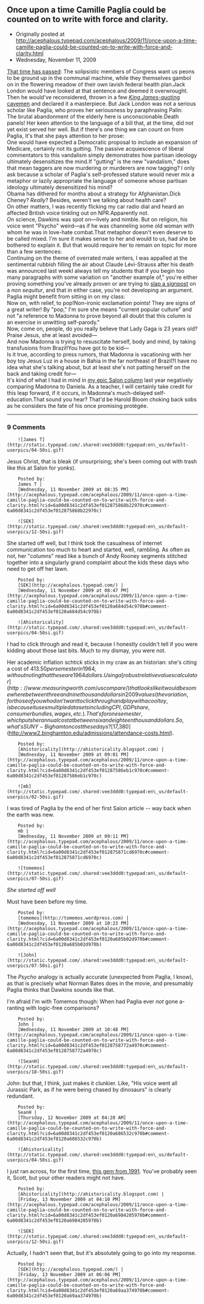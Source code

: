 ## Once upon a time Camille Paglia could be counted on to write with force and clarity.

 * Originally posted at http://acephalous.typepad.com/acephalous/2009/11/once-upon-a-time-camille-paglia-could-be-counted-on-to-write-with-force-and-clarity.html
 * Wednesday, November 11, 2009



[That time has passed](http://salon.com/news/opinion/camille\_paglia/2009/11/10/pelosi/):
The
solipsistic members of Congress want us peons to be ground up in the
communal machine, while they themselves gambol on in the flowering
meadow of their own lavish federal health plan.Jack London would have looked at that sentence and deemed it overwrought. Then he would've reconsidered, thrown in a few [_King James_-quoting cavemen](http://acephalous.typepad.com/acephalous/2007/04/xposted\_from\_th.html)
and declared it a masterpiece. But Jack London was not a serious
scholar like Paglia, who proves her seriousness by paraphrasing Palin:  
The brutal abandonment of the elderly here is unconscionable.Death
panels! Her keen attention to the language of a bill that, at the time,
did not yet exist served her well. But if there's one thing we can
count on from Paglia, it's that she pays attention to her prose:  
One
would have expected a Democratic proposal to include an expansion of
Medicare, certainly not its gutting. The passive acquiescence of
liberal commentators to this vandalism simply demonstrates how partisan
ideology ultimately desensitizes the mind.If "gutting" is
the new "vandalism," does that mean taggers are now murdering or
murderers are now tagging? I only ask because a scholar of Paglia's
self-professed stature would never mix a metaphor or lazily appropriate
the language of someone whose partisan ideology ultimately desensitized
his mind?  
Obama has dithered for months about a strategy for Afghanistan.Dick Cheney? _Really_? Besides, weren't we talking about health care?  
On other matters, I was recently flicking my car radio dial and heard an affected British voice tinkling out on NPR.Apparently not.  
On
science, Dawkins was spot on—lively and nimble. But on religion, his
voice went "Psycho" weird—as if he was channeling some old woman with
whom he was in love-hate combat.That metaphor doesn't even
deserve to be called mixed. I'm sure it makes sense to her and would to
us, had she be bothered to explain it. But that would require her to
remain on topic for more than a few sentences:  
Continuing
on the theme of overrated male writers, I was appalled at the
sentimental rubbish filling the air about Claude Lévi-Strauss after his
death was announced last weekI always tell my students
that if you begin too many paragraphs with some variation on "another
example of," you're either proving something you've already proven or
are trying to [slap a signpost](http://acephalous.typepad.com/acephalous/2008/04/in-what-follows.html) on a _non sequitur_, and that in either case, you're not developing an argument. Paglia might benefit from sitting in on my class:  
Now on, with relief, to pop!Non-ironic
exclamation points! They are signs of a great writer! By "pop," I'm
sure she means "current popular culture" and not "a reference to
Madonna to prove beyond all doubt that this column is an exercise in
unwitting self-parody."  
Now, come on, people, do you really believe that Lady Gaga is 23 years old?Praise Jesus, she at least avoided—  
And now Madonna is trying to resuscitate herself, body and mind, by taking transfusions from Brazil!You have got to be kid—  
Is
it true, according to press rumors, that Madonna is vacationing with
her boy toy Jesus Luz in a house in Bahia in the far northeast of
Brazil?I have no idea what she's talking about, but at least she's not patting herself on the back and taking credit for—  
It's kind of what I had in mind in [my epic Salon column](http://www.salon.com/opinion/paglia/2008/08/13/mercury/index.html)
last year negatively comparing Madonna to Daniela. As a teacher, I will
certainly take credit for this leap forward, if it occurs, in Madonna's
much-delayed self-education.That sound you hear? That'd be Harold Bloom choking back sobs as he considers the fate of his once promising protégée.
		

* * *

### 9 Comments 

		

                
[]()

	

		![James T](http://static.typepad.com/.shared:vee3ddd0:typepad:en\_us/default-userpics/04-50si.gif)
	

	

		

Jesus Christ, that is bleak (if unsurprising; she's been coming out with trash like this at Salon for yonks).

	

		Posted by:
		James T |
		[Wednesday, 11 November 2009 at 08:35 PM](http://acephalous.typepad.com/acephalous/2009/11/once-upon-a-time-camille-paglia-could-be-counted-on-to-write-with-force-and-clarity.html?cid=6a00d8341c2df453ef012875868b22970c#comment-6a00d8341c2df453ef012875868b22970c)

[]()

	

		![SEK](http://static.typepad.com/.shared:vee3ddd0:typepad:en\_us/default-userpics/12-50si.gif)
	

	

		

She started off well, but I think took the casualness of internet communication too much to heart and started, well, rambling.  As often as not, her "columns" read like a bunch of Andy Rooney segments stitched together into a singularly grand complaint about the kids these days who need to get off her lawn.

	

		Posted by:
		[SEK](http://acephalous.typepad.com/) |
		[Wednesday, 11 November 2009 at 08:47 PM](http://acephalous.typepad.com/acephalous/2009/11/once-upon-a-time-camille-paglia-could-be-counted-on-to-write-with-force-and-clarity.html?cid=6a00d8341c2df453ef0120a684d54c970b#comment-6a00d8341c2df453ef0120a684d54c970b)

[]()

	

		![Ahistoricality](http://static.typepad.com/.shared:vee3ddd0:typepad:en\_us/default-userpics/04-50si.gif)
	

	

		

I had to click through and read it, because I honestly couldn't tell if you were kidding about those last bits. Much to my dismay, you were not.

Her academic inflation schtick sticks in my craw as an historian: she's citing a cost of $413.50 per semester in 1964, without noting that these are 1964 dollars. Using a [robust relative values calculator](http://www.measuringworth.com/uscompare/) that looks like it would be somewhere between three and nine thousand dollars in 2009 values (the variation, for those of you who don't want to click through and play with a cool toy, is because it uses multiple data sets including CPI, GDP share, consumer bundles, wages, etc.). That's for one semester, which puts her annual cost at between six and eighteen thousand dollars. So, what's SUNY-Bighamton cost these days? [$17,380](http://www2.binghamton.edu/admissions/attendance-costs.html).

	

		Posted by:
		[Ahistoricality](http://ahistoricality.blogspot.com) |
		[Wednesday, 11 November 2009 at 09:01 PM](http://acephalous.typepad.com/acephalous/2009/11/once-upon-a-time-camille-paglia-could-be-counted-on-to-write-with-force-and-clarity.html?cid=6a00d8341c2df453ef01287586eb1c970c#comment-6a00d8341c2df453ef01287586eb1c970c)

[]()

	

		![mb](http://static.typepad.com/.shared:vee3ddd0:typepad:en\_us/default-userpics/02-50si.gif)
	

	

		

I was tired of Paglia by the end of her first Salon article -- way back when the earth was new.

	

		Posted by:
		mb |
		[Wednesday, 11 November 2009 at 09:11 PM](http://acephalous.typepad.com/acephalous/2009/11/once-upon-a-time-camille-paglia-could-be-counted-on-to-write-with-force-and-clarity.html?cid=6a00d8341c2df453ef012875871cd6970c#comment-6a00d8341c2df453ef012875871cd6970c)

[]()

	

		![tomemos](http://static.typepad.com/.shared:vee3ddd0:typepad:en\_us/default-userpics/07-50si.gif)
	

	

		

_She started off well_

Must have been before my time.

	

		Posted by:
		[tomemos](http://tomemos.wordpress.com) |
		[Wednesday, 11 November 2009 at 10:23 PM](http://acephalous.typepad.com/acephalous/2009/11/once-upon-a-time-camille-paglia-could-be-counted-on-to-write-with-force-and-clarity.html?cid=6a00d8341c2df453ef0120a685b02d970b#comment-6a00d8341c2df453ef0120a685b02d970b)

[]()

	

		![John](http://static.typepad.com/.shared:vee3ddd0:typepad:en\_us/default-userpics/07-50si.gif)
	

	

		

The _Psycho_ analogy is actually accurate (unexpected from Paglia, I know), as that is precisely what Norman Bates does in the movie, and presumably Paglia thinks that Dawkins sounds like that.

I'm afraid I'm with Tomemos though: When had Paglia ever _not_ gone a-ranting with logic-free comparisons?

	

		Posted by:
		John |
		[Wednesday, 11 November 2009 at 10:48 PM](http://acephalous.typepad.com/acephalous/2009/11/once-upon-a-time-camille-paglia-could-be-counted-on-to-write-with-force-and-clarity.html?cid=6a00d8341c2df453ef0128758772a4970c#comment-6a00d8341c2df453ef0128758772a4970c)

[]()

	

		![SeanH](http://static.typepad.com/.shared:vee3ddd0:typepad:en\_us/default-userpics/18-50si.gif)
	

	

		

John: but that, I think, just makes it clunkier. Like, "His voice went all Jurassic Park, as if he were being chased by dinosaurs" is clearly redundant.

	

		Posted by:
		SeanH |
		[Thursday, 12 November 2009 at 04:20 AM](http://acephalous.typepad.com/acephalous/2009/11/once-upon-a-time-camille-paglia-could-be-counted-on-to-write-with-force-and-clarity.html?cid=6a00d8341c2df453ef0120a686532c970b#comment-6a00d8341c2df453ef0120a686532c970b)

[]()

	

		![Ahistoricality](http://static.typepad.com/.shared:vee3ddd0:typepad:en\_us/default-userpics/04-50si.gif)
	

	

		

I just ran across, for the first time, [this gem from 1991](http://www.its.caltech.edu/~erich/misc/ivins\_on\_paglia). You've probably seen it, Scott, but your other readers might not have. 

	

		Posted by:
		[Ahistoricality](http://ahistoricality.blogspot.com) |
		[Friday, 13 November 2009 at 04:10 PM](http://acephalous.typepad.com/acephalous/2009/11/once-upon-a-time-camille-paglia-could-be-counted-on-to-write-with-force-and-clarity.html?cid=6a00d8341c2df453ef0120a6984205970b#comment-6a00d8341c2df453ef0120a6984205970b)

[]()

	

		![SEK](http://static.typepad.com/.shared:vee3ddd0:typepad:en\_us/default-userpics/12-50si.gif)
	

	

		

Actually, I hadn't seen that, but it's absolutely going to go into my response.

	

		Posted by:
		[SEK](http://acephalous.typepad.com/) |
		[Friday, 13 November 2009 at 06:06 PM](http://acephalous.typepad.com/acephalous/2009/11/once-upon-a-time-camille-paglia-could-be-counted-on-to-write-with-force-and-clarity.html?cid=6a00d8341c2df453ef0120a69aa374970b#comment-6a00d8341c2df453ef0120a69aa374970b)

		

        